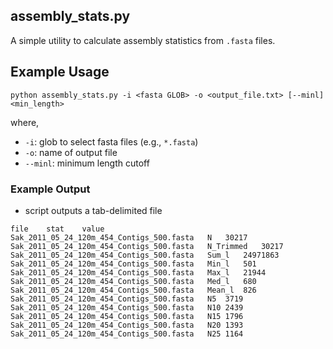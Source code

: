 assembly_stats.py
-----------------

A simple utility to calculate assembly statistics from `.fasta` files.

## Example Usage

```
python assembly_stats.py -i <fasta GLOB> -o <output_file.txt> [--minl] <min_length>
```
where,

* `-i`: glob to select fasta files (e.g., `*.fasta`)
* `-o`: name of output file
* `--minl`: minimum length cutoff

### Example Output

* script outputs a tab-delimited file

```
file	stat	value
Sak_2011_05_24_120m_454_Contigs_500.fasta	N	30217
Sak_2011_05_24_120m_454_Contigs_500.fasta	N_Trimmed	30217
Sak_2011_05_24_120m_454_Contigs_500.fasta	Sum_l	24971863
Sak_2011_05_24_120m_454_Contigs_500.fasta	Min_l	501
Sak_2011_05_24_120m_454_Contigs_500.fasta	Max_l	21944
Sak_2011_05_24_120m_454_Contigs_500.fasta	Med_l	680
Sak_2011_05_24_120m_454_Contigs_500.fasta	Mean_l	826
Sak_2011_05_24_120m_454_Contigs_500.fasta	N5	3719
Sak_2011_05_24_120m_454_Contigs_500.fasta	N10	2439
Sak_2011_05_24_120m_454_Contigs_500.fasta	N15	1796
Sak_2011_05_24_120m_454_Contigs_500.fasta	N20	1393
Sak_2011_05_24_120m_454_Contigs_500.fasta	N25	1164
```
